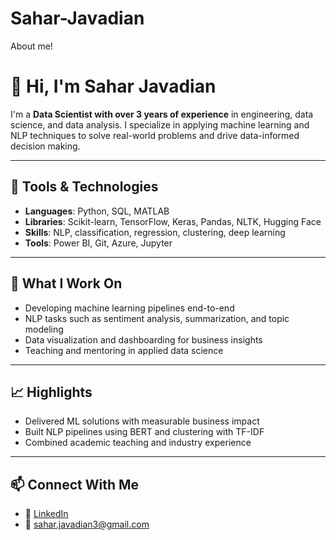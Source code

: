 # Sahar-Javadian
About me!


# 👋 Hi, I'm Sahar Javadian

I'm a **Data Scientist with over 3 years of experience** in engineering, data science, and data analysis. I specialize in applying machine learning and NLP techniques to solve real-world problems and drive data-informed decision making.

---

## 🔧 Tools & Technologies

- **Languages**: Python, SQL, MATLAB  
- **Libraries**: Scikit-learn, TensorFlow, Keras, Pandas, NLTK, Hugging Face  
- **Skills**: NLP, classification, regression, clustering, deep learning  
- **Tools**: Power BI, Git, Azure, Jupyter

---

## 💼 What I Work On

- Developing machine learning pipelines end-to-end  
- NLP tasks such as sentiment analysis, summarization, and topic modeling  
- Data visualization and dashboarding for business insights  
- Teaching and mentoring in applied data science

---

## 📈 Highlights

- Delivered ML solutions with measurable business impact  
- Built NLP pipelines using BERT and clustering with TF-IDF  
- Combined academic teaching and industry experience

---

## 📫 Connect With Me

- 💼 [LinkedIn](www.linkedin.com/in/saharjavadian)  
- 📧 sahar.javadian3@gmail.com
